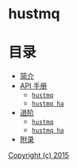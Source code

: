 hustmq
==

目录
==

* [简介](intro/index.md)
* [API 手册](api/index.md)
    * [`hustmq`](api/hustmq.md)
    * [`hustmq ha`](api/ha.md)
* [进阶](advanced/index.md)
    * [`hustmq`](advanced/hustmq/index.md)
    * [`hustmq ha`](advanced/ha/index.md)
* [附录](appendix/index.md)

[Copyright (c) 2015](https://opensource.org/licenses/MIT)